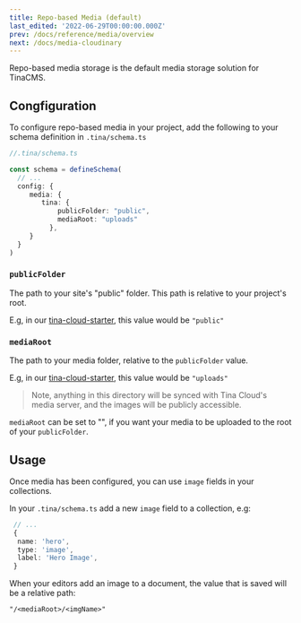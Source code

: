 ```yaml
---
title: Repo-based Media (default)
last_edited: '2022-06-29T00:00:00.000Z'
prev: /docs/reference/media/overview
next: /docs/media-cloudinary
---
```


Repo-based media storage is the default media storage solution for TinaCMS.

## Congfiguration

To configure repo-based media in your project, add the following to your schema definition in `.tina/schema.ts`

```ts
//.tina/schema.ts

const schema = defineSchema(
  // ...
  config: {
     media: {
        tina: {
            publicFolder: "public",
            mediaRoot: "uploads"
          },
     }
  }
)
```

### `publicFolder`

The path to your site's "public" folder. This path is relative to your project's root.

E.g, in our [tina-cloud-starter](https://github.com/tinacms/tina-cloud-starter/tree/main/public), this value would be `"public"`

### `mediaRoot`

The path to your media folder, relative to the `publicFolder` value.

E.g, in our [tina-cloud-starter](https://github.com/tinacms/tina-cloud-starter/tree/main/public), this value would be `"uploads"`

> Note, anything in this directory will be synced with Tina Cloud's media server, and the images will be publicly accessible.

`mediaRoot` can be set to "", if you want your media to be uploaded to the root of your `publicFolder`.

## Usage

Once media has been configured, you can use `image` fields in your collections.

In your `.tina/schema.ts` add a new `image` field to a collection, e.g:

```ts
 // ...
 {
  name: 'hero',
  type: 'image',
  label: 'Hero Image',
 }
```

When your editors add an image to a document, the value that is saved will be a relative path:

`"/<mediaRoot>/<imgName>"`
